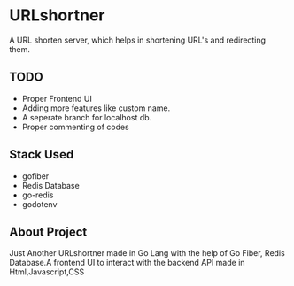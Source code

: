 # URLshortner
A URL shorten server, which helps in shortening URL's and redirecting them.



## TODO
- Proper Frontend UI 
- Adding more features like custom name.
- A seperate branch for localhost db.
- Proper commenting of codes


## Stack Used
- gofiber
- Redis Database
- go-redis
- godotenv


## About Project

Just Another URLshortner made in Go Lang with the help of Go Fiber, Redis Database.A frontend UI to interact with the backend API made in Html,Javascript,CSS
